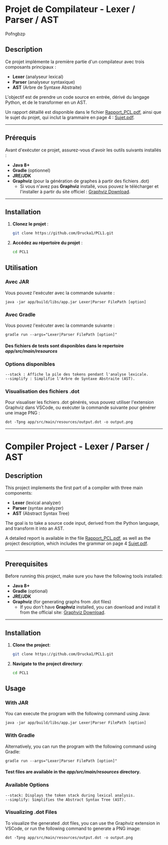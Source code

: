 # Projet de Compilateur - Lexer / Parser / AST
Pofngbzp
## Description

Ce projet implémente la première partie d'un compilateur avec trois composants principaux :
- **Lexer** (analyseur lexical)
- **Parser** (analyseur syntaxique)
- **AST** (Arbre de Syntaxe Abstraite)

L'objectif est de prendre un code source en entrée, dérivé du langage Python, et de le transformer en un AST.

Un rapport détaillé est disponible dans le fichier [Rapport_PCL.pdf](./docs/Rapport_PCL.pdf), ainsi que le sujet du projet, qui inclut la grammaire en page 4 : [Sujet.pdf](./docs/sujet-Projet-2024-25.pdf).

---

## Prérequis

Avant d'exécuter ce projet, assurez-vous d'avoir les outils suivants installés :

- **Java 8+**
- **Gradle** (optionnel)
- **JRE/JDK**
- **Graphviz** (pour la génération de graphes à partir des fichiers .dot)
  - Si vous n'avez pas **Graphviz** installé, vous pouvez le télécharger et l'installer à partir du site officiel : [Graphviz Download](https://graphviz.gitlab.io/download/).

---

## Installation

1. **Clonez le projet** :
   ```bash
   git clone https://github.com/Drucka1/PCL1.git
   ```
2. **Accédez au répertoire du projet** :
    ```bash
    cd PCL1
    ```
## Utilisation

### Avec JAR

Vous pouvez l'exécuter avec la commande suivante :

    java -jar app/build/libs/app.jar Lexer|Parser FilePath [option]
### Avec Gradle

Vous pouvez l'exécuter avec la commande suivante :

    gradle run --args="Lexer|Parser FilePath [option]"
#### Des fichiers de tests sont disponibles dans le repertoire *app/src/main/resources*

### Options disponibles

    --stack : Affiche la pile des tokens pendant l'analyse lexicale.
    --simplify : Simplifie l'Arbre de Syntaxe Abstraite (AST).


### Visualisation des fichiers .dot

Pour visualiser les fichiers .dot générés, vous pouvez utiliser l'extension Graphviz dans VSCode, ou exécuter la commande suivante pour générer une image PNG :

    dot -Tpng app/src/main/resources/output.dot -o output.png


---

# Compiler Project - Lexer / Parser / AST

## Description

This project implements the first part of a compiler with three main components:
- **Lexer** (lexical analyzer)
- **Parser** (syntax analyzer)
- **AST** (Abstract Syntax Tree)

The goal is to take a source code input, derived from the Python language, and transform it into an AST.

A detailed report is available in the file [Rapport_PCL.pdf](./docs/Rapport_PCL.pdf), as well as the project description, which includes the grammar on page 4  [Sujet.pdf](./docs/sujet-Projet-2024-25.pdf).

---

## Prerequisites

Before running this project, make sure you have the following tools installed:

- **Java 8+**
- **Gradle** (optional)
- **JRE/JDK**
- **Graphviz** (for generating graphs from .dot files)
  - If you don't have **Graphviz** installed, you can download and install it from the official site: [Graphviz Download](https://graphviz.gitlab.io/download/).

---

## Installation

1. **Clone the project**:
   ```bash
   git clone https://github.com/Drucka1/PCL1.git
1. **Navigate to the project directory**:
    ```bash
   cd PCL1
## Usage

### With JAR

You can execute the program with the following command using Java:

    java -jar app/build/libs/app.jar Lexer|Parser FilePath [option]

### With Gradle

Alternatively, you can run the program with the following command using Gradle:

    gradle run --args="Lexer|Parser FilePath [option]"

#### Test files are available in the *app/src/main/resources* directory.

### Available Options

    --stack: Displays the token stack during lexical analysis.
    --simplify: Simplifies the Abstract Syntax Tree (AST).

### Visualizing .dot Files

To visualize the generated .dot files, you can use the Graphviz extension in VSCode, or run the following command to generate a PNG image:

    dot -Tpng app/src/main/resources/output.dot -o output.png
